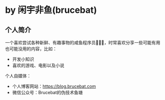 # by 闲宇非鱼(brucebat)

## 个人简介

一个喜欢尝试各种新鲜、有趣事物的咸鱼程序员👨🏻‍💻，时常喜欢分享一些可能有用也可能没用的内容，比如：
- 开发小知识
- 喜欢的游戏、电影以及小说

个人自媒体：
- 个人博客网站：https://blog.brucebat.com
- 微信公众号：Brucebat的伪技术鱼塘
